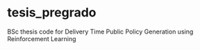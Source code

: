 # tesis_pregrado
BSc thesis code for Delivery Time Public Policy Generation using Reinforcement Learning
